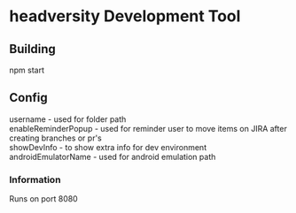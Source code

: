 # headversity Development Tool

## Building
npm start

## Config
username - used for folder path  
enableReminderPopup - used for reminder user to move items on JIRA after creating branches or pr's   
showDevInfo - to show extra info for dev environment   
androidEmulatorName - used for android emulation path  
### Information 
Runs on port 8080

